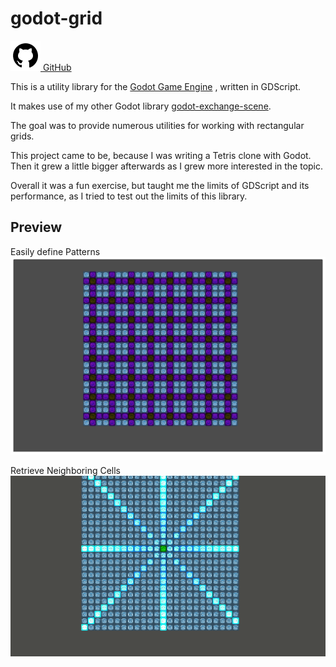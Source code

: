 [creationTime]:- "Feb 13. 2023"
[lastWriteTime]:- "Feb 21. 2023"

# godot-grid

<a href="https://github.com/aMOPel/godot-grid">
<img src="assets/icons8-github.svg" alt="GitHub" class="inline m-1 dark:invert">
GitHub</a>

This is a utility library for the [Godot Game Engine](https://godotengine.org/)
, written in GDScript.

It makes use of my other Godot library [godot-exchange-scene](#/godot_exchange_scene).

The goal was to provide numerous utilities for working with rectangular grids.

This project came to be, because I was writing a Tetris clone with Godot.
Then it grew a little bigger afterwards as I grew more interested in the topic.

Overall it was a fun exercise, but taught me the limits of GDScript and its
performance, as I tried to test out the limits of this library.

## Preview

Easily define Patterns
![Patterns](assets/grid_pattern.png) 

Retrieve Neighboring Cells
![Neighbors](assets/grid_moving_neighbors.gif) 
